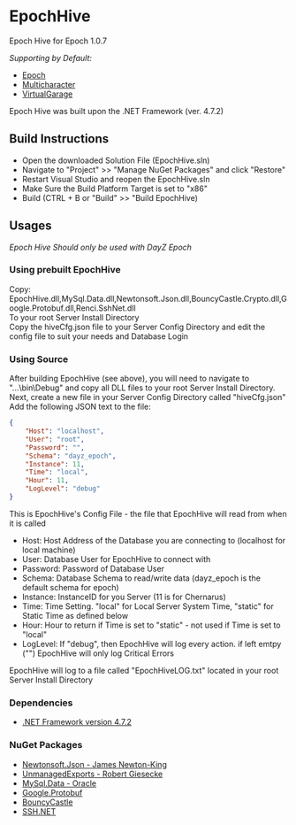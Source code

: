 # EpochHive
Epoch Hive for Epoch 1.0.7

*Supporting by Default:*
- [Epoch](https://epochmod.com/a2dayzepoch.php)
- [Multicharacter](https://epochmod.com/forum/topic/4944-release-multiple-character-support-now-compatible-with-epoch-1051/)
- [VirtualGarage](https://github.com/oiad/virtualGarage)

Epoch Hive was built upon the .NET Framework (ver. 4.7.2)

## Build Instructions
- Open the downloaded Solution File (EpochHive.sln)
- Navigate to  "Project" >> "Manage NuGet Packages"  and click "Restore"
- Restart Visual Studio and reopen the EpochHive.sln
- Make Sure the Build Platform Target is set to "x86"
- Build (CTRL + B or "Build" >> "Build EpochHive) 

## Usages
*Epoch Hive Should only be used with DayZ Epoch*  

### Using prebuilt EpochHive
Copy: EpochHive.dll,MySql.Data.dll,Newtonsoft.Json.dll,BouncyCastle.Crypto.dll,Google.Protobuf.dll,Renci.SshNet.dll  
To your root Server Install Directory  
Copy the hiveCfg.json file to your Server Config Directory and edit the config file to suit your needs and Database Login


### Using Source
After building EpochHive (see above), you will need to navigate to "...\bin\Debug\" and copy all DLL files to your root Server Install Directory.  
Next, create a new file in your Server Config Directory called "hiveCfg.json"  
Add the following JSON text to the file:
```json
{
	"Host": "localhost",
	"User": "root",
	"Password": "",
	"Schema": "dayz_epoch",
	"Instance": 11,
	"Time": "local",
	"Hour": 11,
	"LogLevel": "debug"
}
```  

This is EpochHive's Config File - the file that EpochHive will read from when it is called  
- Host: Host Address of the Database you are connecting to (localhost for local machine)
- User: Database User for EpochHive to connect with
- Password: Password of Database User
- Schema: Database Schema to read/write data (dayz_epoch is the default schema for epoch)
- Instance: InstanceID for you Server (11 is for Chernarus)
- Time: Time Setting. "local" for Local Server System Time, "static" for Static Time as defined below
- Hour: Hour to return if Time is set to "static" - not used if Time is set to "local"
- LogLevel: If "debug", then EpochHive will log every action. if left emtpy ("")  EpochHive will only log Critical Errors

EpochHive will log to a file called "EpochHiveLOG.txt" located in your root Server Install Directory   
  
### Dependencies
- [.NET Framework version 4.7.2](https://dotnet.microsoft.com/download/thank-you/net472)

### NuGet Packages
- [Newtonsoft.Json - James Newton-King](https://www.newtonsoft.com/json)
- [UnmanagedExports - Robert Giesecke](https://sites.google.com/site/robertgiesecke/Home/uploads/unmanagedexports)
- [MySql.Data - Oracle](https://dev.mysql.com/downloads/)
- [Google.Protobuf](https://github.com/protocolbuffers/protobuf)
- [BouncyCastle](http://www.bouncycastle.org/csharp/)
- [SSH.NET](https://github.com/sshnet/SSH.NET/)
